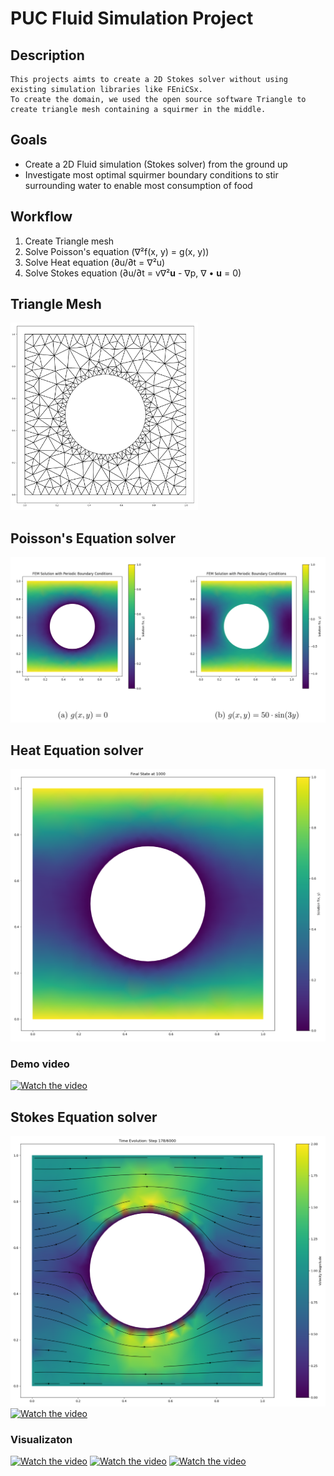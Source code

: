 # PUC Fluid Simulation Project
## Description
    This projects aimts to create a 2D Stokes solver without using existing simulation libraries like FEniCSx. 
    To create the domain, we used the open source software Triangle to create triangle mesh containing a squirmer in the middle. 

## Goals
 - Create a 2D Fluid simulation (Stokes solver) from the ground up
 - Investigate most optimal squirmer boundary conditions to stir surrounding water to enable most consumption of food

## Workflow
 1. Create Triangle mesh 
 2. Solve Poisson's equation (∇²f(x, y) = g(x, y))
 3. Solve Heat equation (∂u/∂t = ∇²u) 
 4. Solve Stokes equation (∂u/∂t = v∇²**u** - ∇p, ∇ • **u** = 0)

## Triangle Mesh
<img src="images/Mesh.png" alt="Alt text" width="300" height="300">

## Poisson's Equation solver
![Description of image](images/Poisson.png)

## Heat Equation solver
![Description of image](images/Heat.png)
### Demo video
[![Watch the video](https://img.youtube.com/vi/9Sp8aIewcIs/0.jpg)](https://www.youtube.com/watch?v=9Sp8aIewcIs)

## Stokes Equation solver
![Description of image](images/Stokes_flow.png)
[![Watch the video](https://img.youtube.com/shorts/8JrjHy0IETQ/0.jpg)](https://www.youtube.com/shorts/8JrjHy0IETQ)


### Visualizaton
[![Watch the video](https://img.youtube.com/watch?v=tvDy6Wnsakc/0.jpg)](https://www.youtube.com/watch?v=9Sp8aIewcIs)
[![Watch the video](https://img.youtube.com/watch?v=kH9ju5QBSCw/0.jpg)](https://www.youtube.com/watch?v=kH9ju5QBSCw)
[![Watch the video](https://img.youtube.com/watch?v=d1kLsCGKszw/0.jpg)](https://www.youtube.com/watch?v=d1kLsCGKszw)




